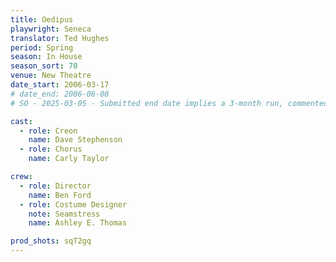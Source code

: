 ```yaml
---
title: Oedipus
playwright: Seneca
translator: Ted Hughes
period: Spring
season: In House
season_sort: 70
venue: New Theatre
date_start: 2006-03-17
# date_end: 2006-06-08
# SO - 2025-03-05 - Submitted end date implies a 3-month run, commented out as unlikely.

cast:
  - role: Creon
    name: Dave Stephenson
  - role: Chorus
    name: Carly Taylor

crew:
  - role: Director
    name: Ben Ford
  - role: Costume Designer
    note: Seamstress
    name: Ashley E. Thomas

prod_shots: sqT2gq
---
```

